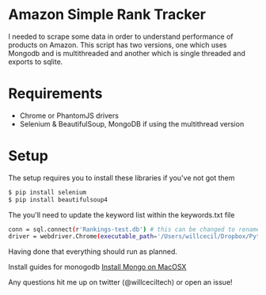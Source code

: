 # Amazon Simple Rank Tracker

I needed to scrape some data in order to understand performance of products on Amazon. This script has two versions, one which uses Mongodb and is multithreaded and another which is single threaded and exports to sqlite. 

# Requirements

  - Chrome or PhantomJS drivers
  - Selenium & BeautifulSoup, MongoDB if using the multithread version

# Setup

The setup requires you to install these libraries if you've not got them

```sh
$ pip install selenium
$ pip install beautifulsoup4
```
The you'll need to update the keyword list within the keywords.txt file

```sh
conn = sql.connect(r'Rankings-test.db') # this can be changed to rename the database
driver = webdriver.Chrome(executable_path='/Users/willcecil/Dropbox/Python/chromedriver') # this needs to be updated to your driver location
```
Having done that everything should run as planned. 

Install guides for monogodb
[Install Mongo on MacOSX](https://docs.mongodb.com/manual/tutorial/install-mongodb-on-os-x/) 

Any questions hit me up on twitter (@willceciltech) or open an issue!
